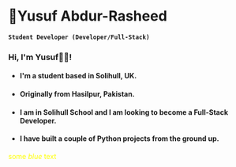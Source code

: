 # 🎒Yusuf Abdur-Rasheed 

**`Student Developer (Developer/Full-Stack)`**

### Hi, I'm Yusuf👋🏼! 
- #### I'm a student based in Solihull, UK. 
- #### Originally from Hasilpur, Pakistan. 
- #### I am in Solihull School and I am looking to become a Full-Stack Developer.
-  #### I have built a couple of Python projects from the ground up.

[comment]: <> (how to write in yellow or any colour)
<span style="color:yellow">some *blue* text</span>